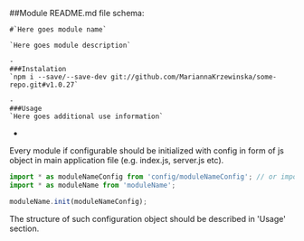 ##Module README.md file schema:
```
#`Here goes module name`

`Here goes module description`

-
###Instalation
`npm i --save/--save-dev git://github.com/MariannaKrzewinska/some-repo.git#v1.0.27`

-
###Usage
`Here goes additional use information`
```
-
Every module if configurable should be initialized with config in form of js object in main application file (e.g. index.js, server.js etc).
```javascript
import * as moduleNameConfig from 'config/moduleNameConfig'; // or import { moduleNameConfig } from 'config'
import * as moduleName from 'moduleName';

moduleName.init(moduleNameConfig);
```
The structure of such configuration object should be described in 'Usage' section.
